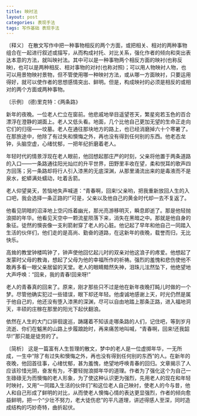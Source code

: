 ```yaml
---
title: 映衬法
layout: post
categories: 表现手法
tags: 写作基础 表现手法
---
```


〔释义〕 在散文写作中把一种事物相反的两个方面，或把相关、相对的两种事物组合在一起进行叙述或描写，从而构成衬托、对比关系，强化作者的倾向和突出表达本意的方法，就叫映衬法。其中可以是一种事物两个相反方面的映衬(也称反映)，也可以是两种相反、相对事物的对衬(也称对照)；可以用人物映衬人物，也可以用景物映衬景物，但不管使用哪一种映衬方法，或从哪一方面映衬，只要运用得好，就可以使作者的思想感情突出、鲜明。但是，构成映衬的必须是相反的或相对的两个方面或两种事物。

〔示例〕 (德)里克特：《两条路》

新年的夜晚。一位老人伫立在窗前。他悲戚地举目遥望苍天，繁星宛若玉色的百合漂浮在澄静的湖面上。老人又低头看。地面，几个比他自己更加无望的生命正走向它们的归宿——坟墓。老人在通往那块地方的路上，也已经消磨掉六十个寒暑了。在那旅途中，他除了有过失和懊悔之外，再也没有得到任何别的东西。他老态龙钟，头脑空虚，心绪忧郁，一把年纪折磨着老人。

年轻时代的情景浮现在老人眼前，他回想起那庄严的时刻，父亲将他置于两条道路的入口——一条路通往阳光灿烂的升平世界，田野里丰收在望，柔和悦耳的歌声四方回荡；另一条路却将行人引入漆黑的无底深渊，从那里涌流出来的是毒液而不是泉水，蛇蟒满处蠕动，吐着舌箭。

老人仰望昊天，苦恼地失声喊道：“青春啊，回来!父亲哟，把我重新放回人生的入口吧，我会选择一条正路的!”可是，父亲以及他自己的黄金时代却一去不复返了。

他看见阴暗的沼泽地上空闪烁着幽光，那光亮游移明灭，瞬息即逝了。那是他轻抛浪掷的年华。他看见天空中一颗流星陨落下来，消失在黑暗之中。那就是他自身的象征。徒然的懊丧像一支利箭射穿了老人的心脏。他记起了早年和他自己一同踏入生活的伙伴们，他们走的是高尚、勤奋的道路，在这新年的夜晚，载誉而归，无比快乐。

高耸的教堂钟楼鸣钟了，钟声使他回忆起儿时的双亲对他这浪子的疼爱。他想起了发蒙时父母的教诲，想起了父母为他的幸福所作的祈祷。强烈的羞愧和悲伤使他不敢再多看一眼父亲居留的天堂。老人的眼睛黯然失神，泪珠儿泫然坠下，他绝望地大声呼唤：“回来，我的青春!回来呀!”

老人的青春真的回来了。原来，刚才那些只不过是他在新年夜晚打盹儿时做的一个梦。尽管他确实犯过一些错误，眼下却还年轻。他虔诚地感谢上天，时光仍然是属于他自己的，他还没有堕入漆黑的深渊，尽可以自由地踏上那条正路，进入福地洞天，丰硕的庄稼在那里的阳光下起伏翻浪。

依然在人生的大门口徘徊逡巡，踌躇着不知该走哪条路的人们，记住吧，等到岁月流逝、你们在魆黑的山路上步履踉跄时，再来痛苦地叫喊，“青春啊，回来!还我韶华!”那只能是徒劳的了。

〔简析〕 这是一篇富有人生哲理的散文，梦中的老人是一位虚掷年华，一无所成，一生中“除了有过失和懊悔之外，再也没有得到任何别的东西”的人。在新年的夜晚，他回首往事，心绪忧郁，甚为羞愧，绝望地呼唤青春的回归。文章揭示了人应该珍惜光阴，奋发有为，不要轻抛浪掷年华的道理。作者为了强化这个为自己一生碌碌无为而懊悔的老人形象，为了使这种认识更为强烈，先用老人的现在和年轻时映衬，又用“一同踏入生活的伙伴们”和这位老人自己映衬，使老人的今与昔，他人和自己形成了鲜明的对比，从而使老人懊悔心情的表达更显强烈，作者的倾向愈益鲜明，把一个“少壮不努力，老大徒伤悲”的平凡道理，讲述得感人至深，同时造成结构的巧妙奇特，曲折起伏。 